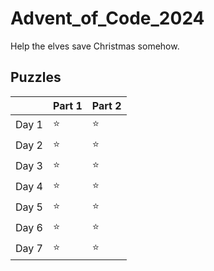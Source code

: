 # Advent_of_Code_2024
Help the elves save Christmas somehow.

## Puzzles

|      |      Part 1 |      Part 2 |
-------|-------------|---------------
Day 1  | :star:      | :star:      | 
Day 2  | :star:      | :star:      | 
Day 3  | :star:      | :star:      | 
Day 4  | :star:      | :star:      |
Day 5  | :star:      | :star:      |
Day 6  | :star:      | :star:      |
Day 7  | :star:      | :star:      |
